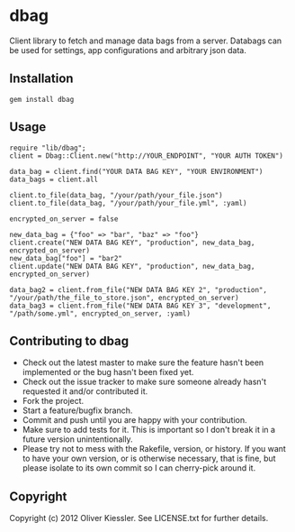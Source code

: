 # dbag

Client library to fetch and manage data bags from a server. Databags can be used for settings, app configurations and arbitrary json data.

## Installation

    gem install dbag
    
## Usage

    require "lib/dbag";
    client = Dbag::Client.new("http://YOUR_ENDPOINT", "YOUR AUTH TOKEN")

    data_bag = client.find("YOUR DATA BAG KEY", "YOUR ENVIRONMENT")
    data_bags = client.all

    client.to_file(data_bag, "/your/path/your_file.json")
    client.to_file(data_bag, "/your/path/your_file.yml", :yaml)

    encrypted_on_server = false

    new_data_bag = {"foo" => "bar", "baz" => "foo"}
    client.create("NEW DATA BAG KEY", "production", new_data_bag, encrypted_on_server)
    new_data_bag["foo"] = "bar2"
    client.update("NEW DATA BAG KEY", "production", new_data_bag, encrypted_on_server)

    data_bag2 = client.from_file("NEW DATA BAG KEY 2", "production", "/your/path/the_file_to_store.json", encrypted_on_server)
    data_bag3 = client.from_file("NEW DATA BAG KEY 3", "development", "/path/some.yml", encrypted_on_server, :yaml)

## Contributing to dbag
 
* Check out the latest master to make sure the feature hasn't been implemented or the bug hasn't been fixed yet.
* Check out the issue tracker to make sure someone already hasn't requested it and/or contributed it.
* Fork the project.
* Start a feature/bugfix branch.
* Commit and push until you are happy with your contribution.
* Make sure to add tests for it. This is important so I don't break it in a future version unintentionally.
* Please try not to mess with the Rakefile, version, or history. If you want to have your own version, or is otherwise necessary, that is fine, but please isolate to its own commit so I can cherry-pick around it.

## Copyright

Copyright (c) 2012 Oliver Kiessler. See LICENSE.txt for further details.
